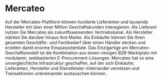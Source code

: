 
# Mercateo

<div class="container-toc"></div>

Auf der Mercateo-Plattform können hunderte Lieferanten und tausende Hersteller mit über einer Million Geschäftskunden interagieren. Als Lieferant nutzen Sie Mercateo als zukunftsweisenden Vertriebskanal. Als Hersteller stärken Sie darüber hinaus Ihre Marke. Als Einkäufer können Sie Ihren gesamten Geschäfts- und Fachbedarf über einen Händler decken und erzielen damit enorme Einsparpotentiale. Das Einzigartige am Mercateo-Geschäftsmodell ist die Kombination aus einem riesigen B2B-Marktplatz mit modularen, webbasierten E-Procurement-Lösungen. Mercateo hat so eine unvergleichliche Infrastruktur geschaffen, auf der sich Einkäufer, Lieferanten, Hersteller und Dienstleister miteinander vernetzen und Transaktionen untereinander austauschen können.